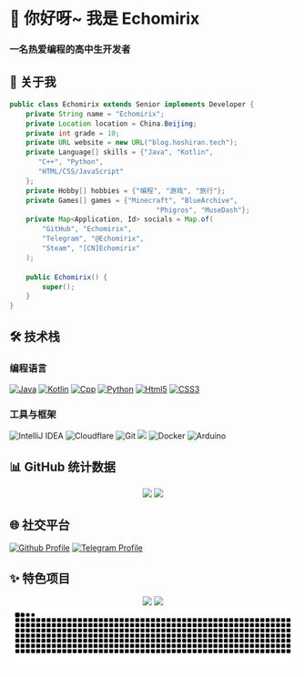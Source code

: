 <h1 align="left">👋 你好呀~ 我是 Echomirix</h1>

<h3 align="left">一名热爱编程的高中生开发者</h3>

## 📖 关于我

<div align="left">

```java
public class Echomirix extends Senior implements Developer {
    private String name = "Echomirix";
    private Location location = China.Beijing;
    private int grade = 10;
    private URL website = new URL("blog.hoshiran.tech");
    private Language[] skills = {"Java", "Kotlin",
       "C++", "Python",
       "HTML/CSS/JavaScript"
    };
    private Hobby[] hobbies = {"编程", "游戏", "旅行"};
    private Games[] games = {"Minecraft", "BlueArchive",
                                    "Phigros", "MuseDash"};
    private Map<Application, Id> socials = Map.of(
        "GitHub", "Echomirix",
        "Telegram", "@Echomirix",
        "Steam", "[CN]Echomirix"
    );
    
    public Echomirix() {
        super();
    }
}
```

</div>

## 🛠️ 技术栈

### 编程语言

<div align="left">
  <a href="https://www.java.com/"><img src="https://cdn.jsdelivr.net/gh/devicons/devicon/icons/java/java-original.svg" height="40" alt="Java" /></a>
  <a href="https://kotlinlang.org/"><img src="https://cdn.jsdelivr.net/gh/devicons/devicon/icons/kotlin/kotlin-original.svg" height="40" alt="Kotlin" /></a>
  <a href="https://gcc.gnu.org/"><img src="https://cdn.jsdelivr.net/gh/devicons/devicon/icons/cplusplus/cplusplus-original.svg" height="40" alt="Cpp" /></a>
  <a href="https://www.python.org/"><img src="https://cdn.jsdelivr.net/gh/devicons/devicon/icons/python/python-original.svg" height="40" alt="Python" /></a>
  <a href="https://www.w3school.com.cn/html/html5_intro.asp"><img src="https://cdn.jsdelivr.net/gh/devicons/devicon/icons/html5/html5-original.svg" height="40" alt="Html5" /></a>
  <a href="https://www.w3school.com.cn/html/html5_intro.asp"><img src="https://cdn.jsdelivr.net/gh/devicons/devicon/icons/css3/css3-original.svg" height="40" alt="CSS3" /></a>
</div>

### 工具与框架

<div align="left">
  <img src="https://img.shields.io/badge/IDEA-000000?style=for-the-badge&logo=intellijidea&logoColor=white" alt="IntelliJ IDEA">
  <img src="https://img.shields.io/badge/Cloudflare-F38020?style=for-the-badge&logo=cloudflare&logoColor=white" alt="Cloudflare">
  <img src="https://img.shields.io/badge/Git-F05032?style=for-the-badge&logo=git&logoColor=white" alt="Git">
  <img src="https://img.shields.io/badge/MySQL-4479A1?style=for-the-badge&logo=mysql&logoColor=white" altMySQL">
  <img src="https://img.shields.io/badge/Docker-2496ED?style=for-the-badge&logo=docker&logoColor=white" alt="Docker">
  <img src="https://img.shields.io/badge/Arduino-00979D?style=for-the-badge&logo=arduino&logoColor=white" alt="Arduino">
</div>

## 📊 GitHub 统计数据

<div align="center">
  <img height="180em" src="https://github-readme-stats.vercel.app/api?username=Echomirix&show_icons=true&locale=cn&hide_border=true&theme=github_dark_dimmed" />
  <img height="180em" src="https://github-readme-stats.vercel.app/api/top-langs/?username=Echomirix&layout=compact&locale=cn&hide_border=true&theme=radical" />

</div>

## 🌐 社交平台

<div align="left">
  <a href="https://github.com/Echomirix" target="_blank"><img src="https://cdn.jsdelivr.net/gh/devicons/devicon/icons/github/github-original.svg" height="40" alt="Github Profile" /></a>
  <a href="https://t.me/Echomirix" target="_blank"><img src="https://cdn.simpleicons.org/telegram/26A5E4" height="40" alt="Telegram Profile" /></a>
</div>

## ✨ 特色项目

<div align="center">
  <a href="https://github.com/Echomirix/Tele-KiraLink"><img height="140em" src="https://github-readme-stats.vercel.app/api/pin/?username=Echomirix&repo=Tele-KiraLink&theme=radical&hide_border=true" /></a>
  <a href="http://doc.hoshiran.tech/"><img height="140em" src="https://github-readme-stats.vercel.app/api/pin/?username=NaxidaAndHoshiran&repo=AronaQQBotDoc&theme=radical&hide_border=true" /></a>
</div>

<img src="https://raw.githubusercontent.com/Echomirix/Echomirix/output/github-snake.svg" alt="Snake animation" />

